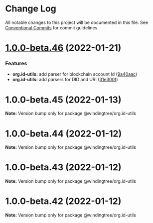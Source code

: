 # Change Log

All notable changes to this project will be documented in this file.
See [Conventional Commits](https://conventionalcommits.org) for commit guidelines.

# [1.0.0-beta.46](https://github.com/windingtree/org.id-sdk/compare/v1.0.0-beta.45...v1.0.0-beta.46) (2022-01-21)


### Features

* **org.id-utils:** add parser for blockchain account Id ([9a40aac](https://github.com/windingtree/org.id-sdk/commit/9a40aacc9949ffc3365b4982a4d746453cbd07c2))
* **org.id-utils:** add parsers for DID and URI ([31e300f](https://github.com/windingtree/org.id-sdk/commit/31e300f27307bb75dac1b06c08030486035983be))





# 1.0.0-beta.45 (2022-01-13)

**Note:** Version bump only for package @windingtree/org.id-utils





# 1.0.0-beta.44 (2022-01-12)

**Note:** Version bump only for package @windingtree/org.id-utils





# 1.0.0-beta.43 (2022-01-12)

**Note:** Version bump only for package @windingtree/org.id-utils





# 1.0.0-beta.42 (2022-01-12)

**Note:** Version bump only for package @windingtree/org.id-utils
